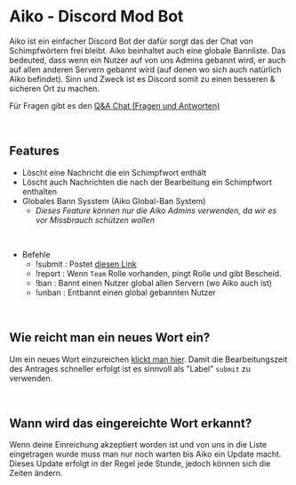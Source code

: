 # Aiko - Discord Mod Bot 
Aiko ist ein einfacher Discord Bot der dafür sorgt das der Chat von Schimpfwörtern frei bleibt. Aiko beinhaltet auch eine globale Bannliste. Das bedeuted, dass wenn ein Nutzer auf von uns Admins gebannt wird, er auch auf allen anderen Servern gebannt wird (auf denen wo sich auch natürlich Aiko befindet). Sinn und Zweck ist es Discord somit zu einen besseren & sicheren Ort zu machen.

Für Fragen gibt es den [Q&A Chat (Fragen und Antworten)](https://github.com/hackthedev/aiko-report/discussions/categories/q-a)

<br>

## Features
- Löscht eine Nachricht die ein Schimpfwort enthält
- Löscht auch Nachrichten die nach der Bearbeitung ein Schimpfwort enthalten
- Globales Bann Sysstem (Aiko Global-Ban System)
  - <i>Dieses Feature können nur die Aiko Admins verwenden, da wir es vor Missbrauch schützen wollen</i>

<br>

- Befehle
  - !submit : Postet [diesen Link](https://github.com/hackthedev/aiko-report/issues/new)
  - !report : Wenn `Team` Rolle vorhanden, pingt Rolle und gibt Bescheid. 
  - !ban    : Bannt einen Nutzer global allen Servern (wo Aiko auch ist)
  - !unban  : Entbannt einen global gebannten Nutzer

<br>

## Wie reicht man ein neues Wort ein?
Um ein neues Wort einzureichen [klickt man hier](https://github.com/hackthedev/aiko-report/issues/new). Damit die Bearbeitungszeit des Antrages schneller erfolgt ist es sinnvoll als "Label" `submit` zu verwenden. 

<br>

## Wann wird das eingereichte Wort erkannt?
Wenn deine Einreichung akzeptiert worden ist und von uns in die Liste eingetragen wurde muss man nur noch warten bis Aiko ein Update macht. Dieses Update erfolgt in der Regel jede Stunde, jedoch können sich die Zeiten ändern.
